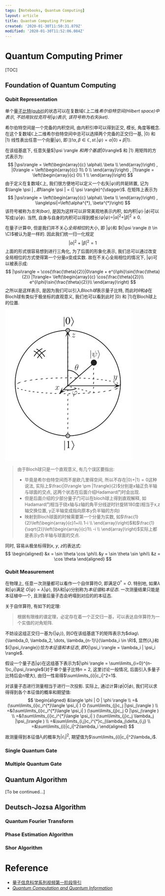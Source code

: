 ```yaml
---
tags: [Notebooks, Quantum Computing]
layout: article 
title: Quantum Computing Primer
created: '2020-01-30T11:50:31.879Z'
modified: '2020-01-30T11:52:06.084Z'
---
```


# Quantum Computing Primer

[TOC]

## Foundation of Quantum Computing

### Qubit Representation

单个<u>量子比特(qubit)</u>的状态可以在复数域$\mathbb{C}$上二维*希尔伯特空间(Hilbert space)*中表示, 不妨用狄拉克符号$|\psi \rangle$表示, 该符号称为*右矢(ket)*. 

希尔伯特空间是一个完备的内积空间, 由内积引申可以得到正交, 模长, 角度等概念. 在这个复数域$\mathbb{C}$上二维希尔伯特空间中总可以选择两个完备的正交归一基, $|0\rangle$ 和 $|1\rangle$ 线性表出任意一个向量$|\psi \rangle$, 即$\exists!  \alpha, \beta \in \mathbb{C}, st. |\psi \rangle = \alpha |0 \rangle + \beta |1\rangle$. 

在该组基底下, 任意矢量$|\psi \rangle $和两个基底$|0\rangle$ 和 $|1\rangle$ 用矩阵的方式表示为:
$$
|\psi\rangle = \left(\begin{array}{c}
\alpha\\
\beta \\
\end{array}\right)
,
|0\rangle = \left(\begin{array}{c}
1\\
0 \\
\end{array}\right)
,
|1\rangle = \left(\begin{array}{c}
0\\
1 \\
\end{array}\right)
$$
由于定义在复数域$\mathbb{C}$上, 我们很方便地可以定义一个右矢$| \psi \rangle$的共轭转置, 记为$\langle \psi | $, 即$\langle \psi | = {| \psi \rangle}^{\dagger}$. 在矩阵上表示为
$$
|\psi\rangle = \left(\begin{array}{c}
\alpha\\
\beta \\
\end{array}\right)
,
\langle\psi|=\left(\alpha^{*},  \beta^{*}\right)
$$
该符号被称为*左矢(bar)*, 是因为这样可以非常美观地表示内积, 如内积$|\psi \rangle \cdot | \phi \rangle$可以写成$\langle \psi | \phi \rangle$. 当然, 自身与自身的内积可以得到模长$\langle \psi | \psi \rangle = |\alpha|^2 + |\beta|^2 \geq 0$.

在量子计算中, 但是我们并不关心*全局相位*的大小, 即 $|\psi \rangle$和 $t|\psi \rangle (t \in \C)$被认为是一样的. 因此我们统一归一化规定
$$
|\alpha|^2 + |\beta|^2=1
$$
上面的形式很容易想到进行三角化, 为了后面的形象化表示, 我们总可以通过改变全局相位的方式使得第一个分量$\alpha$变成实数. 故在不关心全局相位的情况下, $| \psi \rangle$可以被表示成:
$$
|\psi\rangle = \cos{\frac{\theta}{2}}|0\rangle + e^{i\phi}\sin{\frac{\theta}{2}} |1\rangle=
\left(\begin{array}{c}
\cos{\frac{\theta}{2}}\\
e^{i\phi}\sin{\frac{\theta}{2}}\\
\end{array}\right)
$$
之所以是这样表示, 是因为我们可以引入*Bloch球*表示量子比特, 而此时$\theta$和$\phi$在Bloch球有类似于极坐标的直观意义, 我们也可以看到此时 $|0\rangle$ 和 $|1\rangle$在Bloch球上的位置.

![image-20200130213500077](./Quantum-Computing-Primer.assets/image-20200130213500077.png)

> 由于Bloch球只是一个直观意义, 有几个误区要指出:
>
> - 毕竟是希尔伯特空间而不是欧几里得空间, 所以不存在$|0\rangle + |1\rangle =0$这种说法, 实际上$\frac{|0\rangle \pm |1\rangle}{2}$分别是x轴正负半轴与球面的交点, 这两个状态在后面介绍Hadamard门时会出现.
> - 但是后面介绍的少部分量子门可以在bloch球上得到直观解释, 如Hadamard门相当于绕x轴与z轴的角平分线逆时针旋转180度(相当于x,z轴交换位置, y正半轴变成指向原本y负半轴的方向)
> - 映射到Bloch球面的时候需要第一个分量为实数, 如$\frac{1}{2}\left(\begin{array}{c}1+i\\ 1-i \\ \end{array}\right)$和$\frac{1}{\sqrt{2}}\left(\begin{array}{c}1\\ -i \\ \end{array}\right)$实际上都是表示y负半轴与球面的交点.

同时, 容易从极坐标得到$x$, $y$, $z$的表达式:
$$
\begin{aligned}
&x = \sin \theta \cos \phi\\
&y = \sin \theta \sin \phi\\
&z = \cos \theta
\end{aligned}
$$

### Qubit Measurement

在物理上, 任意一次测量都可以看作一个自伴算符$O$, 即满足$O^{\dagger}= O$. 特别地, 如果$\lambda$和$|\psi \rangle$满足 $O | \psi \rangle = \lambda | \psi \rangle$, 则$\lambda$和$|\psi \rangle$分别称为*本征值*和*本征态*. 一次测量结果只能是本征植中一个, 且测量后量子态会坍塌到对应的的本征态.

关于自伴算符, 有如下的定理:

> 根据有限维的谱定理，必定存在着一个正交归一基，可以表达自伴算符为一个实值的对角矩阵.

不妨设这组正交归一基为$\{|\psi_i\rangle\}$, 则$O$在该组基底下的矩阵表示为$diag\{\lambda_0, \lambda_2, \dots, \lambda_{n-1}\}(\lambda_i \in \R)$, 显然$\{\lambda_i\}$和$\{|\psi_i\rangle}\}$恰为本征值和本征态, 即$O|\psi_i \rangle = \lambda_i | \psi_i \rangle$.

假设一个量子态$|\psi\rangle$在这组基下表示为$|\phi \rangle = \sum\limits_{i=0}^{n-1}c_i|\psi_i\rangle$(对于单个量子比特$n=2$, 这里讨论一般情况, 后面引入多量子比特后会n增大), 由归一性易得$\sum\limits_{i}|c_i|^2=1$.

对该量子态进行测量相当于进行一次投影. 实际上, 通过计算$\langle \phi | O | \phi \rangle$, 我们可以求得得到各个本征值的概率和期望值:
$$
\begin{aligned}
&\langle \phi | O | \phi \rangle \\
=&(\sum\limits_{i}c_i^{*}\langle \psi_i| ) O (\sum\limits_{j}c_j |\psi_j\rangle ) \\
=&(\sum\limits_{i}c_i^{*}\langle \psi_i| ) (\sum\limits_{j}c_j O |\psi_j\rangle ) \\
=&(\sum\limits_{i}c_i^{*}\langle \psi_i| ) (\sum\limits_{j}c_j \lambda_j |\psi_j\rangle ) \\
=&\sum\limits_{i,j}c_i^{*}c_j\lambda_j\delta_{i,j} \\
=&\sum\limits_{i}|c_i|^2\lambda_i
\end{aligned}
$$

故测量得到本征值$\lambda_i$的概率为$|c_i|^2$, 期望值为$\sum\limits_{i}|c_i|^2\lambda_i$.

### Single Quantum Gate

### Multiple Quantum Gate

## Quantum Algorithm

[To be continued...]

## Deutsch-Jozsa Algorithm

### Quantum Fourier Transform

### Phase Estimation Algorithm

### Shor Algorithm

# Reference

- [量子信息科学系列视频第一阶段导引](https://mp.weixin.qq.com/s?__biz=Mzg3NDAwMTU0Mw==&mid=100000088&idx=1&sn=5ce778d02a3b59ccfb78374c9bb9a489&chksm=4ed624b079a1ada646924a64f627efb041b42b431521f97e119e2e1702ca13679e4d7665063b&scene=18&xtrack=1&key=a9a964c52bc060c9ee2b47922c82b5ccf1fed9f001d60264c96fb1488cd71c673fd96feadea76399a69742f94caf04b44fe06e803c5db9af4bc850bf2e9073408e39bd858aaae23d2b70af13c2373dac&ascene=1&uin=OTA1MzE0MDAy&devicetype=Windows+10&version=6208006f&lang=en&exportkey=A1CXacOL1dEnlqY11tMCkbg%3D&pass_ticket=YXXeOPyxSRL%2FtxhNbPGXUPqlw%2BScNHTjMVt6ZfOM2wGjz7Kc1v43O5vnjJKhSOTO)
- [*Quantum Computation and Quantum Information*](http://mmrc.amss.cas.cn/tlb/201702/W020170224608149940643.pdf)

